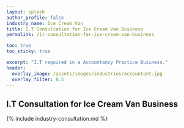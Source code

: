 ```yaml
---
layout: splash 
author_profile: false 
industry_name: Ice Cream Van
title: I.T Consultation for Ice Cream Van Business
permalink: /it-consultation-for-ice-cream-van-business

toc: true
toc_sticky: true

excerpt: "I.T required in a Accountancy Practice Business."
header:
  overlay_image: /assets/images/industries/accountant.jpg
  overlay_filter: 0.5 
---
```


## I.T Consultation for Ice Cream Van Business

{% include industry-consultation.md %}
